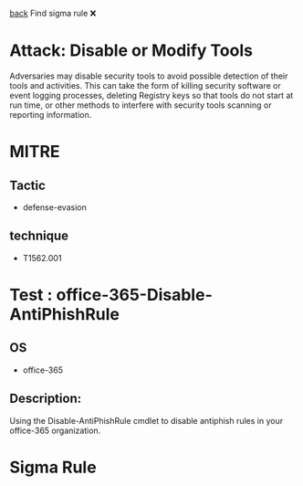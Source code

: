 
[back](../index.md)
Find sigma rule :x: 

# Attack: Disable or Modify Tools 

Adversaries may disable security tools to avoid possible detection of their tools and activities. This can take the form of killing security software or event logging processes, deleting Registry keys so that tools do not start at run time, or other methods to interfere with security tools scanning or reporting information.

# MITRE
## Tactic
  - defense-evasion


## technique
  - T1562.001


# Test : office-365-Disable-AntiPhishRule
## OS
  - office-365


## Description:
Using the Disable-AntiPhishRule cmdlet to disable antiphish rules in your office-365 organization.


# Sigma Rule


